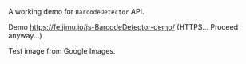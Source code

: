 

A working demo for `BarcodeDetector` API.

Demo https://fe.jimu.io/js-BarcodeDetector-demo/ (HTTPS... Proceed anyway...)

Test image from Google Images.
